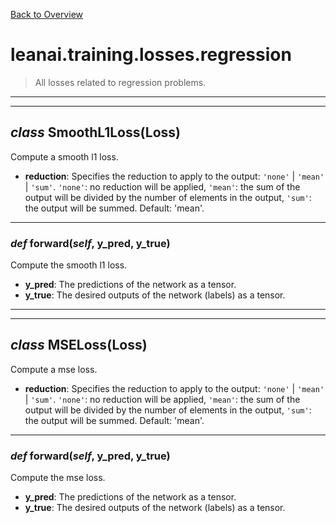 [Back to Overview](../../../README.md)



# leanai.training.losses.regression

> All losses related to regression problems.


---
---
## *class* **SmoothL1Loss**(Loss)

Compute a smooth l1 loss.

* **reduction**: Specifies the reduction to apply to the output: `'none'` | `'mean'` | `'sum'`. `'none'`: no reduction will be applied, `'mean'`: the sum of the output will be divided by the number of elements in the output, `'sum'`: the output will be summed. Default: 'mean'.


---
### *def* **forward**(*self*, y_pred, y_true)

Compute the smooth l1 loss.

* **y_pred**: The predictions of the network as a tensor.
* **y_true**: The desired outputs of the network (labels) as a tensor.


---
---
## *class* **MSELoss**(Loss)

Compute a mse loss.

* **reduction**: Specifies the reduction to apply to the output: `'none'` | `'mean'` | `'sum'`. `'none'`: no reduction will be applied, `'mean'`: the sum of the output will be divided by the number of elements in the output, `'sum'`: the output will be summed. Default: 'mean'.


---
### *def* **forward**(*self*, y_pred, y_true)

Compute the mse loss.

* **y_pred**: The predictions of the network as a tensor.
* **y_true**: The desired outputs of the network (labels) as a tensor.


